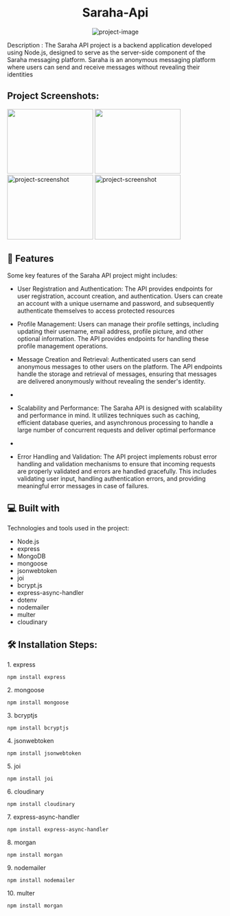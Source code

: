 # 

<h1 align="center" id="title">Saraha-Api</h1>

<p align="center"><img src="https://sarahah.top/img/main.jpg" alt="project-image"></p>

<p id="description"> Description : The Saraha API project is a backend application developed using Node.js, designed to serve as the server-side component of the Saraha messaging platform. Saraha is an anonymous messaging platform where users can send and receive messages without revealing their identities</p>

<h2>Project Screenshots:</h2>

<img src="https://github.com/HatemSamy/Saraha-Api/assets/126292572/23c7be0b-e259-47ed-94d6-4b25792a5339" width="200" height="150/">

<img src="https://github.com/HatemSamy/Saraha-Api/assets/126292572/7961b6b0-5f94-491e-adac-de4c8401ac0c" width="200" height="150/">

<img src="https://github.com/HatemSamy/Saraha-Api/assets/126292572/87dd3f14-3f6d-44f9-ae0b-4aa60f8e88d5" alt="project-screenshot" width="200" height="150/">
<img src="https://github.com/HatemSamy/Saraha-Api/assets/126292572/3a7ce866-bcf3-4ad0-9177-26b1fdb4e8aa" alt="project-screenshot" width="200" height="150/">






<h2>🧐 Features</h2>

Some key features of the Saraha API project might includes:

* User Registration and Authentication: The API provides endpoints for user registration, account creation, and authentication. Users can create an account with a unique username and password, and subsequently authenticate themselves to access protected resources
 
*  Profile Management: Users can manage their profile settings, including updating their username, email address, profile picture, and other optional information. The API provides endpoints for handling these profile management operations.

*    Message Creation and Retrieval: Authenticated users can send anonymous messages to other users on the platform. The API endpoints handle the storage and retrieval of messages, ensuring that messages are delivered anonymously without revealing the sender's identity.
*    
*    Scalability and Performance: The Saraha API is designed with scalability and performance in mind. It utilizes techniques such as caching, efficient database queries, and asynchronous processing to handle a large number of concurrent requests and deliver optimal performance
*    
*   Error Handling and Validation: The API project implements robust error handling and validation mechanisms to ensure that incoming requests are properly validated and errors are handled gracefully. This includes validating user input, handling authentication errors, and providing meaningful error messages in case of failures.



<h2>💻 Built with</h2>

Technologies and tools used in the project:

*   Node.js
*   express
*   MongoDB
*   mongoose
*   jsonwebtoken
*   joi
*   bcrypt.js
*   express-async-handler
*   dotenv
*   nodemailer
*   multer
*   cloudinary




<h2>🛠️ Installation Steps:</h2>

<p>1. express</p>

```
npm install express
```

<p>2. mongoose</p>

```
npm install mongoose
```

<p>3. bcryptjs</p>

```
npm install bcryptjs
```

<p>4. jsonwebtoken</p>

```
npm install jsonwebtoken
```

<p>5. joi</p>

```
npm install joi
```

<p>6. cloudinary</p>

```
npm install cloudinary
```

<p>7. express-async-handler</p>

```
npm install express-async-handler
```

<p>8. morgan</p>

```
npm install morgan
```

<p>9. nodemailer</p>

```
npm install nodemailer
```

<p>10. multer</p>

```
npm install morgan
